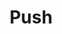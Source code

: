 ---
# -------------------------- #
#        CONTENT TYPE        #
# -------------------------- #

product-type: "import-api"
content-type: "api-object"
endpoint: "push"
version: "2"
order: 1


# -------------------------- #
#        OBJECT INFO         #
# -------------------------- #

title: "Push"
description: "{{ api.core-objects.push.object | flatify }}"
endpoint-url: "/import/push"


# -------------------------- #
#        VERSION INFO        #
# -------------------------- #

latest-version: "2"
versions:
  - number: "2"
    deprecated: false

# -------------------------- #
#      AVAILABLE METHODS     #
# -------------------------- #

available-methods:
  - id: "push-data"
    title: "Push data"
    method: "post"
    short: "{{ api.core-objects.push.description | flatify }}"


# -------------------------- #
#      OBJECT ATTRIBUTES     #
# -------------------------- #

## The copy for these attributes lives in:
## _data/import-api/general.yml

object-attributes:
  - name: "client_id"
    type: "integer"
    description: "{{ general.attributes.client-id }}"
    value: "7723"

  - name: "table_name"
    type: "string"
    description: "{{ general.attributes.table-name }}"
    value: "customers"

  - name: "sequence"
    type: "integer"
    description: "{{ general.attributes.sequence }}"
    value: ""

  - name: "action"
    type: "string"
    description: "This will always be `upsert`."
    value: "upsert"

  - name: "key_names"
    type: "array"
    description: "{{ general.attributes.key-names }}"
    value: "id"

  - name: "data"
    type: "object"
    description: "{{ general.attributes.data | flatify }}"
---